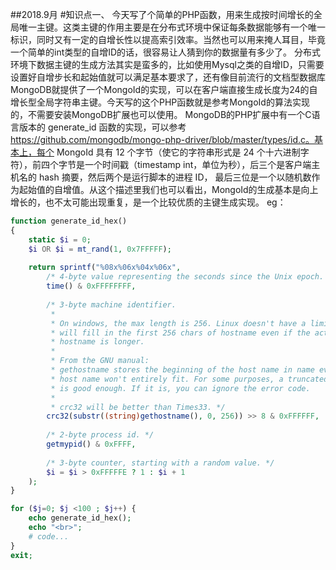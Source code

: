 ##2018.9月
#知识点一、
今天写了个简单的PHP函数，用来生成按时间增长的全局唯一主键。这类主键的作用主要是在分布式环境中保证每条数据能够有一个唯一标识，同时又有一定的自增长性以提高索引效率。当然也可以用来掩人耳目，毕竟一个简单的int类型的自增ID的话，很容易让人猜到你的数据量有多少了。
分布式环境下数据主键的生成方法其实是蛮多的，比如使用Mysql之类的自增ID，只需要设置好自增步长和起始值就可以满足基本要求了，还有像目前流行的文档型数据库MongoDB就提供了一个MongoId的实现，可以在客户端直接生成长度为24的自增长型全局字符串主键。今天写的这个PHP函数就是参考MongoId的算法实现的，不需要安装MongoDB扩展也可以使用。
MongoDB的PHP扩展中有一个C语言版本的 generate_id 函数的实现，可以参考 https://github.com/mongodb/mongo-php-driver/blob/master/types/id.c。基本上，每个 MongoId 具有 12 个字节（使它的字符串形式是 24 个十六进制字符），前四个字节是一个时间戳（timestamp int，单位为秒），后三个是客户端主机名的 hash 摘要，然后两个是运行脚本的进程 ID， 最后三位是一个以随机数作为起始值的自增值。从这个描述里我们也可以看出，MongoId的生成基本是向上增长的，也不太可能出现重复，是一个比较优质的主键生成实现。
eg：
```php
function generate_id_hex()
{
    static $i = 0;
    $i OR $i = mt_rand(1, 0x7FFFFF);
 
    return sprintf("%08x%06x%04x%06x",
        /* 4-byte value representing the seconds since the Unix epoch. */
        time() & 0xFFFFFFFF,
 
        /* 3-byte machine identifier.
         *
         * On windows, the max length is 256. Linux doesn't have a limit, but it
         * will fill in the first 256 chars of hostname even if the actual
         * hostname is longer. 
         *
         * From the GNU manual:
         * gethostname stores the beginning of the host name in name even if the
         * host name won't entirely fit. For some purposes, a truncated host name
         * is good enough. If it is, you can ignore the error code.
         *
         * crc32 will be better than Times33. */
        crc32(substr((string)gethostname(), 0, 256)) >> 8 & 0xFFFFFF,
 
        /* 2-byte process id. */
        getmypid() & 0xFFFF,
 
        /* 3-byte counter, starting with a random value. */
        $i = $i > 0xFFFFFE ? 1 : $i + 1
    );
}

for ($j=0; $j <100 ; $j++) { 
	echo generate_id_hex();
	echo "<br>";
	# code...
}
exit;
```